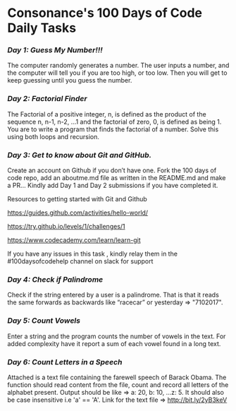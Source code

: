 # Consonance's 100 Days of Code Daily Tasks

### *Day 1: Guess My Number!!!* 

The computer randomly generates a number. The user inputs a number, and the computer will tell you if you are too high, or too low. Then you will get to keep guessing until you guess the number.


### *Day 2: Factorial Finder*

The Factorial of a positive integer, n, is defined as the product of the sequence n, n-1, n-2, ...1 and the factorial of zero, 0, is defined as being 1. You are to write a program that finds the factorial of a number. Solve this  using both loops and recursion.

### *Day 3: Get to know about Git and GitHub.*
Create an account on Github if you don’t have one.
Fork the 100 days of code repo, add an aboutme.md file as written in the README.md and make a PR...
Kindly add Day 1 and Day 2 submissions if you have completed it.

Resources to getting started with Git and Github

https://guides.github.com/activities/hello-world/

https://try.github.io/levels/1/challenges/1

https://www.codecademy.com/learn/learn-git

If you have any issues in this task , kindly relay them in the #100daysofcodehelp channel on slack for support


### *Day 4: Check if Palindrome*

Check if the string entered by a user is a palindrome. That is that it reads the same forwards as backwards like “racecar” or yesterday => "7102017".

### *Day 5: Count Vowels*

Enter a string and the program counts the number of vowels in the text. For added complexity have it report a sum of each vowel found in a long text.

### *Day 6: Count Letters in a Speech*

Attached is a text file containing the farewell speech of Barack Obama. The function should read content from the file, count and record all letters of the alphabet present. Output should be like => a: 20, b: 10, ...z: 5. It should also be case insensitive i.e 'a' == 'A'.
Link for the text file => http://bit.ly/2yB3keV

